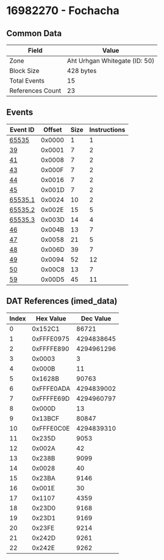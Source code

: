 # 16982270 - Fochacha

## Common Data

| Field            | Value                         |
|------------------|-------------------------------|
| Zone             | Aht Urhgan Whitegate (ID: 50) |
| Block Size       | 428 bytes                     |
| Total Events     | 15                            |
| References Count | 23                            |

## Events

| Event ID                | Offset   |   Size |   Instructions |
|-------------------------|----------|--------|----------------|
| [65535](./65535.md)     | 0x0000   |      1 |              1 |
| [39](./39.md)           | 0x0001   |      7 |              2 |
| [41](./41.md)           | 0x0008   |      7 |              2 |
| [43](./43.md)           | 0x000F   |      7 |              2 |
| [44](./44.md)           | 0x0016   |      7 |              2 |
| [45](./45.md)           | 0x001D   |      7 |              2 |
| [65535.1](./65535.1.md) | 0x0024   |     10 |              2 |
| [65535.2](./65535.2.md) | 0x002E   |     15 |              5 |
| [65535.3](./65535.3.md) | 0x003D   |     14 |              4 |
| [46](./46.md)           | 0x004B   |     13 |              7 |
| [47](./47.md)           | 0x0058   |     21 |              5 |
| [48](./48.md)           | 0x006D   |     39 |              7 |
| [49](./49.md)           | 0x0094   |     52 |             12 |
| [50](./50.md)           | 0x00C8   |     13 |              7 |
| [59](./59.md)           | 0x00D5   |     45 |             11 |

## DAT References (imed_data)

|   Index | Hex Value   |   Dec Value |
|---------|-------------|-------------|
|       0 | 0x152C1     |       86721 |
|       1 | 0xFFFE0975  |  4294838645 |
|       2 | 0xFFFFE890  |  4294961296 |
|       3 | 0x0003      |           3 |
|       4 | 0x000B      |          11 |
|       5 | 0x1628B     |       90763 |
|       6 | 0xFFFE0ADA  |  4294839002 |
|       7 | 0xFFFFE69D  |  4294960797 |
|       8 | 0x000D      |          13 |
|       9 | 0x13BCF     |       80847 |
|      10 | 0xFFFE0C0E  |  4294839310 |
|      11 | 0x235D      |        9053 |
|      12 | 0x002A      |          42 |
|      13 | 0x238B      |        9099 |
|      14 | 0x0028      |          40 |
|      15 | 0x23BA      |        9146 |
|      16 | 0x001E      |          30 |
|      17 | 0x1107      |        4359 |
|      18 | 0x23D0      |        9168 |
|      19 | 0x23D1      |        9169 |
|      20 | 0x23FE      |        9214 |
|      21 | 0x242D      |        9261 |
|      22 | 0x242E      |        9262 |
